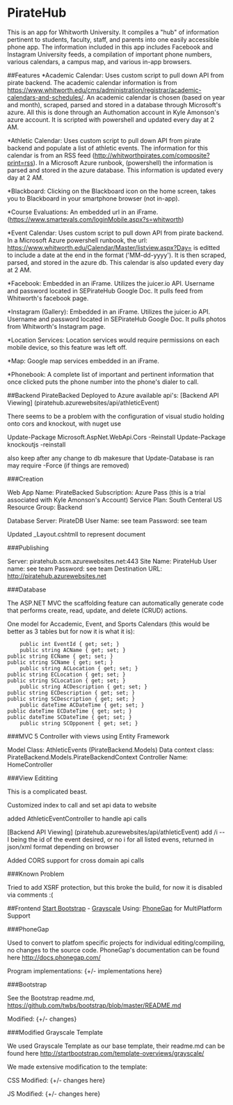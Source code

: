 # PirateHub
This is an app for Whitworth University.  It compiles a "hub" of information pertinent to students, faculty, staff, and parents into one easily accessible phone app.  The information included in this app includes Facebook and Instagram University feeds, a compilation of important phone numbers, various calendars, a campus map, and various in-app browsers.  

##Features
*Academic Calendar:
Uses custom script to pull down API from pirate backend.
The academic calendar information is from https://www.whitworth.edu/cms/administration/registrar/academic-calendars-and-schedules/.  An academic calendar is chosen (based on year and month), scraped, parsed and stored in a database through Microsoft's azure.  All this is done through an Authomation account in Kyle Amonson's azure account.  It is scripted with powershell and updated every day at 2 AM.

*Athletic Calendar:
Uses custom script to pull down API from pirate backend and populate a list of athletic events.
The information for this calendar is from an RSS feed (http://whitworthpirates.com/composite?print=rss).  In a Microsoft Azure runbook, (powershell) the information is parsed and stored in the azure database.  This information is updated every day at 2 AM.

*Blackboard:
Clicking on the Blackboard icon on the home screen, takes you to Blackboard in your smartphone browser (not in-app).

*Course Evaluations:
An embedded url in an iFrame.  (https://www.smartevals.com/loginMobile.aspx?s=whitworth)

*Event Calendar:
Uses custom script to pull down API from pirate backend.
In a Microsoft Azure powershell runbook, the url: https://www.whitworth.edu/Calendar/Master/listview.aspx?Day= is editted to include a date at the end in the format ('MM-dd-yyyy').  It is then scraped, parsed, and stored in the azure db. This calendar is also updated every day at 2 AM. 

*Facebook:
Embedded in an iFrame.  Utilizes the juicer.io API. Username and password located in SEPirateHub Google Doc. It pulls feed from Whitworth's facebook page.

*Instagram (Gallery):
Embedded in an iFrame.  Utilizes the juicer.io API. Username and password located in SEPirateHub Google Doc. It pulls photos from Whitworth's Instagram page.

*Location Services:
Location services would require permissions on each mobile device, so this feature was left off.

*Map:
Google map services embedded in an iFrame.

*Phonebook:
A complete list of important and pertinent information that once clicked puts the phone number into the phone's dialer to call.




##Backend
PirateBacked Deployed to Azure available api's:
[Backend API Viewing] (piratehub.azurewebsites/api/athleticEvent)

There seems to be a problem with the configuration of visual studio holding onto cors and knockout, with nuget use

Update-Package Microsoft.AspNet.WebApi.Cors -Reinstall
Update-Package knockoutjs -reinstall

also keep after any change to db makesure that 
Update-Database is ran may require -Force (if things are removed)

###Creation

Web App Name: PirateBacked
Subscription: Azure Pass (this is a trial associated with Kyle Amonson's Account)
Service Plan: South Centeral US
Resource Group: Backend

Database Server: PirateDB
User Name: see team
Password: see team

Updated _Layout.cshtmll to represent document

###Publishing

Server:  piratehub.scm.azurewebsites.net:443
Site Name: PirateHub
User name: see team
Password:  see team
Destination URL: http://piratehub.azurewebsites.net

###Database

The ASP.NET MVC the scaffolding feature can automatically generate code that performs create, read, update, and delete (CRUD) actions.

One model for Accademic, Event, and Sports Calendars (this would be better as 3 tables but for now it is what it is):

        public int EventId { get; set; }
        public string ACName { get; set; }
	public string ECName { get; set; }
	public string SCName { get; set; }
        public string ACLocation { get; set; }
	public string ECLocation { get; set; }
	public string SCLocation { get; set; }
        public string ACDescription { get; set; }
	public string ECDescription { get; set; }
	public string SCDescription { get; set; }
        public dateTime ACDateTime { get; set; }
	public dateTime ECDateTime { get; set; }
	public dateTime SCDateTime { get; set; }
        public string SCOpponent { get; set; }
	
###MVC 5 Controller with views using Entity Framework

Model Class: AthleticEvents (PirateBackend.Models)
Data context class: PirateBackend.Models.PirateBackendContext
Controller Name: HomeController

###View Edititing

This is a complicated beast.

Customized index to call and set api data to website

added AthleticEventController to handle api calls

[Backend API Viewing] (piratehub.azurewebsites/api/athleticEvent) add /i --I being the id of the event desired, or no i for all listed evens, returned in json/xml format depending on browser

Added CORS support for cross domain api calls

###Known Problem

Tried to add XSRF protection, but this broke the build, for now it is disabled via comments :(

##Frontend
[Start Bootstrap](http://startbootstrap.com/) -  [Grayscale](http://startbootstrap.com/template-overviews/grayscale/) Using: [PhoneGap](http://phonegap.com/) for MultiPlatform Support

###PhoneGap

Used to convert to platfom specific projects for individual editing/compiling, no changes to the source code.  PhoneGap's documentation can be found here http://docs.phonegap.com/

Program implementations:
{+/- implementations here}

###Bootstrap

See the Bootstrap readme.md, https://github.com/twbs/bootstrap/blob/master/README.md

Modified:
{+/- changes}

###Modified Grayscale Template

We used Grayscale Template as our base template, their readme.md can be found here http://startbootstrap.com/template-overviews/grayscale/

We made extensive modification to the template:

CSS Modified:
{+/- changes here}

JS Modified:
{+/- changes here}
